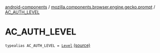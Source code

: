 [android-components](../index.md) / [mozilla.components.browser.engine.gecko.prompt](index.md) / [AC_AUTH_LEVEL](./-a-c_-a-u-t-h_-l-e-v-e-l.md)

# AC_AUTH_LEVEL

`typealias AC_AUTH_LEVEL = `[`Level`](../mozilla.components.concept.engine.prompt/-prompt-request/-authentication/-level/index.md) [(source)](https://github.com/mozilla-mobile/android-components/blob/master/components/browser/engine-gecko-beta/src/main/java/mozilla/components/browser/engine/gecko/prompt/GeckoPromptDelegate.kt#L49)